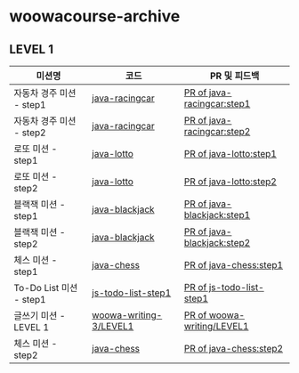 # woowacourse-archive

## LEVEL 1

|미션명|코드|PR 및 피드백|
|------|---|---|
|자동차 경주 미션 - step1|[java-racingcar](https://github.com/xrabcde/java-racingcar/tree/xrabcde)|[PR of java-racingcar:step1](https://github.com/woowacourse/java-racingcar/pull/149)|
|자동차 경주 미션 - step2|[java-racingcar](https://github.com/xrabcde/java-racingcar/tree/step2)|[PR of java-racingcar:step2](https://github.com/woowacourse/java-racingcar/pull/221)|
|로또 미션 - step1|[java-lotto](https://github.com/xrabcde/java-lotto/tree/step1)|[PR of java-lotto:step1](https://github.com/woowacourse/java-lotto/pull/260)|
|로또 미션 - step2|[java-lotto](https://github.com/xrabcde/java-lotto/tree/step2)|[PR of java-lotto:step2](https://github.com/woowacourse/java-lotto/pull/308)|
|블랙잭 미션 - step1|[java-blackjack](https://github.com/xrabcde/java-blackjack/tree/step1)|[PR of java-blackjack:step1](https://github.com/woowacourse/java-blackjack/pull/121)|
|블랙잭 미션 - step2|[java-blackjack](https://github.com/xrabcde/java-blackjack/tree/step2)|[PR of java-blackjack:step2](https://github.com/woowacourse/java-blackjack/pull/202)|
|체스 미션 - step1|[java-chess](https://github.com/xrabcde/java-chess/tree/step1)|[PR of java-chess:step1](https://github.com/woowacourse/java-chess/pull/208)|
|To-Do List 미션 - step1|[js-todo-list-step1](https://github.com/xrabcde/js-todo-list-step1/tree/xrabcde)|[PR of js-todo-list-step1](https://github.com/woowacourse/js-todo-list-step1/pull/32)|
|글쓰기 미션 - LEVEL 1|[woowa-writing-3/LEVEL1](https://github.com/xrabcde/woowa-writing-3/blob/xrabcde/level1.md)|[PR of woowa-writing/LEVEL1](https://github.com/woowacourse/woowa-writing-3/pull/72)|
|체스 미션 - step2|[java-chess](https://github.com/xrabcde/java-chess/tree/step2)|[PR of java-chess:step2](https://github.com/woowacourse/java-chess/pull/251)|
